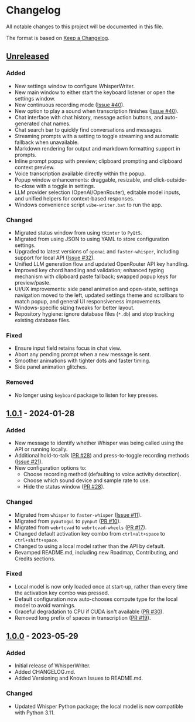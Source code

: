 # Changelog

All notable changes to this project will be documented in this file.

The format is based on [Keep a Changelog](https://keepachangelog.com/en/1.0.0/).

## [Unreleased]

### Added

- New settings window to configure WhisperWriter.
- New main window to either start the keyboard listener or open the settings window.
- New continuous recording mode ([Issue #40](https://github.com/savbell/whisper-writer/issues/40)).
- New option to play a sound when transcription finishes ([Issue #40](https://github.com/savbell/whisper-writer/issues/40)).
- Chat interface with chat history, message action buttons, and auto-generated chat names.
- Chat search bar to quickly find conversations and messages.
- Streaming prompts with a setting to toggle streaming and automatic fallback when unavailable.
- Markdown rendering for output and markdown formatting support in prompts.
- Inline prompt popup with preview; clipboard prompting and clipboard context preview.
- Voice transcription available directly within the popup.
- Popup window enhancements: draggable, resizable, and click-outside-to-close with a toggle in settings.
- LLM provider selection (OpenAI/OpenRouter), editable model inputs, and unified helpers for context-based responses.
- Windows convenience script `vibe-writer.bat` to run the app.

### Changed

- Migrated status window from using `tkinter` to `PyQt5`.
- Migrated from using JSON to using YAML to store configuration settings.
- Upgraded to latest versions of `openai` and `faster-whisper`, including support for local API ([Issue #32](https://github.com/savbell/whisper-writer/issues/32)).
- Unified LLM generation flow and updated OpenRouter API key handling.
- Improved key chord handling and validation; enhanced typing mechanism with clipboard paste fallback; swapped popup keys for preview/paste.
- UI/UX improvements: side panel animation and open-state, settings navigation moved to the left, updated settings theme and scrollbars to match popup, and general UI responsiveness improvements.
- Windows-specific sizing tweaks for better layout.
- Repository hygiene: ignore database files (`*.db`) and stop tracking existing database files.

### Fixed

- Ensure input field retains focus in chat view.
- Abort any pending prompt when a new message is sent.
- Smoother animations with tighter dots and faster timing.
- Side panel animation glitches.

### Removed

- No longer using `keyboard` package to listen for key presses.

## [1.0.1] - 2024-01-28

### Added

- New message to identify whether Whisper was being called using the API or running locally.
- Additional hold-to-talk ([PR #28](https://github.com/savbell/whisper-writer/pull/28)) and press-to-toggle recording methods ([Issue #21](https://github.com/savbell/whisper-writer/issues/21)).
- New configuration options to:
  - Choose recording method (defaulting to voice activity detection).
  - Choose which sound device and sample rate to use.
  - Hide the status window ([PR #28](https://github.com/savbell/whisper-writer/pull/28)).

### Changed

- Migrated from `whisper` to `faster-whisper` ([Issue #11](https://github.com/savbell/whisper-writer/issues/11)).
- Migrated from `pyautogui` to `pynput` ([PR #10](https://github.com/savbell/whisper-writer/pull/10)).
- Migrated from `webrtcvad` to `webrtcvad-wheels` ([PR #17](https://github.com/savbell/whisper-writer/pull/17)).
- Changed default activation key combo from `ctrl+alt+space` to `ctrl+shift+space`.
- Changed to using a local model rather than the API by default.
- Revamped README.md, including new Roadmap, Contributing, and Credits sections.

### Fixed

- Local model is now only loaded once at start-up, rather than every time the activation key combo was pressed.
- Default configuration now auto-chooses compute type for the local model to avoid warnings.
- Graceful degradation to CPU if CUDA isn't available ([PR #30](https://github.com/savbell/whisper-writer/pull/30)).
- Removed long prefix of spaces in transcription ([PR #19](https://github.com/savbell/whisper-writer/pull/19)).

## [1.0.0] - 2023-05-29

### Added

- Initial release of WhisperWriter.
- Added CHANGELOG.md.
- Added Versioning and Known Issues to README.md.

### Changed

- Updated Whisper Python package; the local model is now compatible with Python 3.11.

[Unreleased]: https://github.com/savbell/whisper-writer/compare/v1.0.1...HEAD
[1.0.1]: https://github.com/savbell/whisper-writer/releases/tag/v1.0.0...v1.0.1
[1.0.0]: https://github.com/savbell/whisper-writer/releases/tag/v1.0.0
